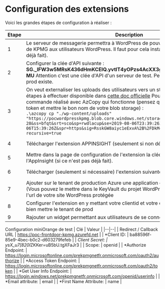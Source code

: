 # Configuration des extensions

Voici les grandes étapes de configuration à réaliser : 


|Etape| Description | Screenshot |
|--|--|--|
| 1 | Le serveur de messagerie permettra à WordPress de pouvoir envoyer des mails au nom de KPMG aux utilisateurs WordPress. Il faut pour cela installer [ce plugin](https://wordpress.org/plugins/sendgrid-email-delivery-simplified/) (si ce n'est pas déjà fait). | ![image.png](/.attachments/image-09cb74b1-82ed-446f-8370-af92a73fc443.png) |
| 2 | Configurer la clée d'API suivante : **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**  Attention c'est une clée d'API d'un serveur de test. Pensez à vérifier si une clée de prod existe. | ![image.png](/.attachments/image-9689c7b9-aa25-4b40-9f62-79a5d90cd4ac.png) |
| 3 | On veut externaliser les uploads des utilisateurs vers un storage account. Liste des étapes à effectuer disponible dans [cette doc officielle](https://blogs.msdn.microsoft.com/azureossds/2017/06/21/migrate-wordpress-content-to-azure-blob-storage/) Pour vous aider : Voici une commande réalisé avec AzCopy qui fonctionne (pensez quand même à changer le sas token et mettre le bon nom de votre blob storage) : <br/> `.\azcopy cp "./wp-content/uploads" "https://pocwordpresskpmg.blob.core.windows.net/storage-wordpress/?sv=2018-03-28&ss=bfqt&srt=sco&sp=rwdlacup&se=2019-08-06T23:39:26Z&st=2019-08-06T15:39:26Z&spr=https&sig=RsskGW8aiyc1eExvA%2B%2FDkMoGlOYETC7JzV1Mu1uFW28%3D" --recursive=true` |  |
| 4 | Télécharger l'extension APPINSIGHT (seulement si non déjà installée):| ![image.png](/.attachments/image-21c3696f-8770-4bdf-94de-170666cb8bf3.png) |
| 5 | Mettre dans la page de configuration de l'extension la clée **instrumentation key** de l'AppInsight (si ce n'est pas déjà fait). | ![image.png](/.attachments/image-00ba590b-613c-4f52-bbc1-5fc8a7fb792d.png) |
|6|Télécharger (seulement si nécessaire) l'extension suivante.|![image.png](/.attachments/image-920e0c46-f025-49ce-a21c-cd45c870f482.png)|
|  7 |  Ajouter sur le tenant de production Azure une application et garder bien son secret. (Vous pouvez le mettre dans le KeyVault du projet WordPress). Mettre en url autorisée, l'url de votre site WordPress protégée |   |
|  8 |  Configurer l'extension en y mettant votre clientid et votre clientsecret et en pensant à bien mettre le tenant de prod | ![image.png](/.attachments/image-ddbe2d4a-dae1-4d53-aec2-529acca82204.png)|
| 9 |  Rajouter un widget permettant aux utilisateurs de se connecter avec leur compte KPMG. |   |


Configuration miniOrange de test
| Clé | Valeur |
|--|--|
| Redirect / Callback URL | https://poc-frontdoor-kpmg.azurefd.net |
| *Client ID: | ba88596f-85e9-4bec-b0c2-d603279fefeb |
| *Client Secret: | ysX_u7[820I*ZKKer=uB5bU.tgXFaJr3 |
| Scope: | openid |
| *Authorize Endpoint: | https://login.microsoftonline.com/prekpmgnetfr.onmicrosoft.com/oauth2/authorize |
| *Access Token Endpoint: | https://login.microsoftonline.com/prekpmgnetfr.onmicrosoft.com/oauth2/token |
| *Get User Info Endpoint: | https://login.windows.net/prekpmgnetfr.onmicrosoft.com/openid/userinfo |
| *Email attribute: | email |
| *First Name Attribute: | name |










